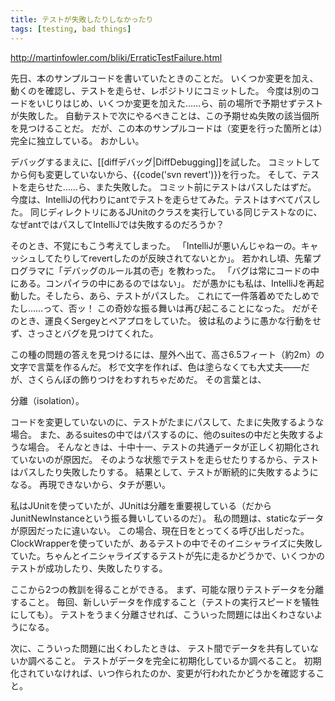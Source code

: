 ```yaml
---
title: テストが失敗したりしなかったり
tags: [testing, bad things]
---
```


http://martinfowler.com/bliki/ErraticTestFailure.html

先日、本のサンプルコードを書いていたときのことだ。
いくつか変更を加え、動くのを確認し、テストを走らせ、レポジトリにコミットした。
今度は別のコードをいじりはじめ、いくつか変更を加えた……ら、前の場所で予期せずテストが失敗した。
自動テストで次にやるべきことは、この予期せぬ失敗の該当個所を見つけることだ。
だが、この本のサンプルコードは（変更を行った箇所とは）完全に独立している。
おかしい。

デバッグするまえに、[[diffデバッグ|DiffDebugging]]を試した。
コミットしてから何も変更していないから、{{code('svn revert')}}を行った。
そして、テストを走らせた……ら、また失敗した。
コミット前にテストはパスしたはずだ。
今度は、IntelliJの代わりにantでテストを走らせてみた。テストはすべてパスした。
同じディレクトリにあるJUnitのクラスを実行している同じテストなのに、
なぜantではパスしてIntelliJでは失敗するのだろうか？

そのとき、不覚にもこう考えてしまった。
「IntelliJが悪いんじゃねーの。キャッシュしてたりしてrevertしたのが反映されてないとか」。
若かれし頃、先輩プログラマに「デバッグのルール其の壱」を教わった。
「バグは常にコードの中にある。コンパイラの中にあるのではない」。
だが愚かにも私は、IntelliJを再起動した。そしたら、あら、テストがパスした。
これにて一件落着めでたしめでたし……って、否ッ！
この奇妙な振る舞いは再び起こることになった。
だがそのとき、運良くSergeyとペアプロをしていた。
彼は私のように愚かな行動をせず、さっさとバグを見つけてくれた。

この種の問題の答えを見つけるには、屋外へ出て、高さ6.5フィート（約2m）の文字で言葉を作るんだ。
杉で文字を作れば、色は塗らなくても大丈夫——だが、さくらんぼの飾りつけをわすれちゃだめだ。
その言葉とは、

分離（isolation）。

コードを変更していないのに、テストがたまにパスして、たまに失敗するような場合。
また、あるsuitesの中ではパスするのに、他のsuitesの中だと失敗するような場合。
そんなときは、十中十一、テストの共通データが正しく初期化されていないのが原因だ。
そのような状態でテストを走らせたりするから、テストはパスしたり失敗したりする。
結果として、テストが断続的に失敗するようになる。
再現できないから、タチが悪い。

私はJUnitを使っていたが、JUnitは分離を重要視している（だからJunitNewInstanceという振る舞いしているのだ）。
私の問題は、staticなデータが原因だったに違いない。
この場合、現在日をとってくる呼び出しだった。
ClockWrapperを使っていたが、あるテストの中でそのイニシャライズに失敗していた。ちゃんとイニシャライズするテストが先に走るかどうかで、いくつかのテストが成功したり、失敗したりする。

ここから2つの教訓を得ることができる。
まず、可能な限りテストデータを分離すること。
毎回、新しいデータを作成すること（テストの実行スピードを犠牲にしても）。
テストをうまく分離させれば、こういった問題には出くわさないようになる。

次に、こういった問題に出くわしたときは、
テスト間でデータを共有していないか調べること。
テストがデータを完全に初期化しているか調べること。
初期化されていなければ、いつ作られたのか、変更が行われたかどうかを確認すること。

